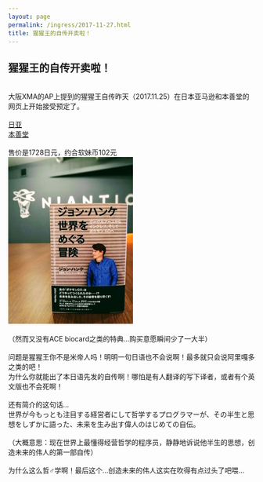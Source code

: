 ```yaml
---
layout: page
permalink: /ingress/2017-11-27.html
title: 猩猩王的自传开卖啦！
---
```


## 猩猩王的自传开卖啦！

<br>大阪XMA的AP上提到的猩猩王自传昨天（2017.11.25）在日本亚马逊和本善堂的网页上开始接受预定了。
<br>
<br>[日亚](http://amzn.asia/g3EPDSY)
<br>[本善堂](https://goo.gl/UNQ2LD)
<br>
<br>售价是1728日元，约合软妹币102元
<br>
<img src="/ingress/2017-11-27/image001.jpg">
<br>
<br>（然而又没有ACE biocard之类的特典…购买意愿瞬间少了一大半）
<br>
<br>问题是猩猩王你不是米帝人吗！明明一句日语也不会说啊！最多就只会说阿里嘎多之类的吧！
<br>为什么你就能出了本日语先发的自传啊！哪怕是有人翻译的写下译者，或者有个英文版也不会死啊！
<br>
<br>还有简介的这句话…
<br>世界が今もっとも注目する経営者にして哲学するプログラマーが、その半生と思想をしずかに語った、未来を生み出す偉人のはじめての自伝。
<br>
<br>（大概意思：现在世界上最懂得经营哲学的程序员，静静地诉说他半生的思想，创造未来的伟人的第一部自传）
<br>
<br>为什么这么哲♂学啊！最后这个…创造未来的伟人这实在吹得有点过头了吧喂…
